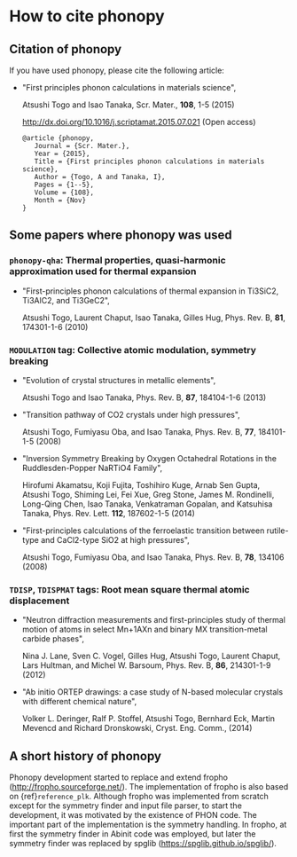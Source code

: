 # How to cite phonopy

## Citation of phonopy

If you have used phonopy, please cite the following article:

- "First principles phonon calculations in materials science",

  Atsushi Togo and Isao Tanaka, Scr. Mater., **108**, 1-5 (2015)

  http://dx.doi.org/10.1016/j.scriptamat.2015.07.021 (Open access)

  ```
  @article {phonopy,
     Journal = {Scr. Mater.},
     Year = {2015},
     Title = {First principles phonon calculations in materials science},
     Author = {Togo, A and Tanaka, I},
     Pages = {1--5},
     Volume = {108},
     Month = {Nov}
  }
  ```

## Some papers where phonopy was used

### `phonopy-qha`: Thermal properties, quasi-harmonic approximation used for thermal expansion

- "First-principles phonon calculations of thermal expansion in Ti3SiC2,
  Ti3AlC2, and Ti3GeC2",

  Atsushi Togo, Laurent Chaput, Isao Tanaka, Gilles Hug, Phys. Rev. B, **81**,
  174301-1-6 (2010)

### `MODULATION` tag: Collective atomic modulation, symmetry breaking

- "Evolution of crystal structures in metallic elements",

  Atsushi Togo and Isao Tanaka, Phys. Rev. B, **87**, 184104-1-6 (2013)

- "Transition pathway of CO2 crystals under high pressures",

  Atsushi Togo, Fumiyasu Oba, and Isao Tanaka, Phys. Rev. B, **77**, 184101-1-5
  (2008)

- "Inversion Symmetry Breaking by Oxygen Octahedral Rotations in the
  Ruddlesden-Popper NaRTiO4 Family",

  Hirofumi Akamatsu, Koji Fujita, Toshihiro Kuge, Arnab Sen Gupta, Atsushi Togo,
  Shiming Lei, Fei Xue, Greg Stone, James M. Rondinelli, Long-Qing Chen, Isao
  Tanaka, Venkatraman Gopalan, and Katsuhisa Tanaka, Phys. Rev. Lett. **112**,
  187602-1-5 (2014)

- "First-principles calculations of the ferroelastic transition between
  rutile-type and CaCl2-type SiO2 at high pressures",

  Atsushi Togo, Fumiyasu Oba, and Isao Tanaka, Phys. Rev. B, **78**, 134106
  (2008)

### `TDISP`, `TDISPMAT` tags: Root mean square thermal atomic displacement

- "Neutron diffraction measurements and first-principles study of thermal motion
  of atoms in select Mn+1AXn and binary MX transition-metal carbide phases",

  Nina J. Lane, Sven C. Vogel, Gilles Hug, Atsushi Togo, Laurent Chaput, Lars
  Hultman, and Michel W. Barsoum, Phys. Rev. B, **86**, 214301-1-9 (2012)

- "Ab initio ORTEP drawings: a case study of N-based molecular crystals with
  different chemical nature",

  Volker L. Deringer, Ralf P. Stoffel, Atsushi Togo, Bernhard Eck, Martin
  Mevencd and Richard Dronskowski, Cryst. Eng. Comm., (2014)

## A short history of phonopy

Phonopy development started to replace and extend fropho
(http://fropho.sourceforge.net/). The implementation of fropho is also based on
{ref}`reference_plk`. Although fropho was implemented from scratch except for
the symmetry finder and input file parser, to start the development, it was
motivated by the existence of PHON code. The important part of the
implementation is the symmetry handling. In fropho, at first the symmetry finder
in Abinit code was employed, but later the symmetry finder was replaced by
spglib (https://spglib.github.io/spglib/).
